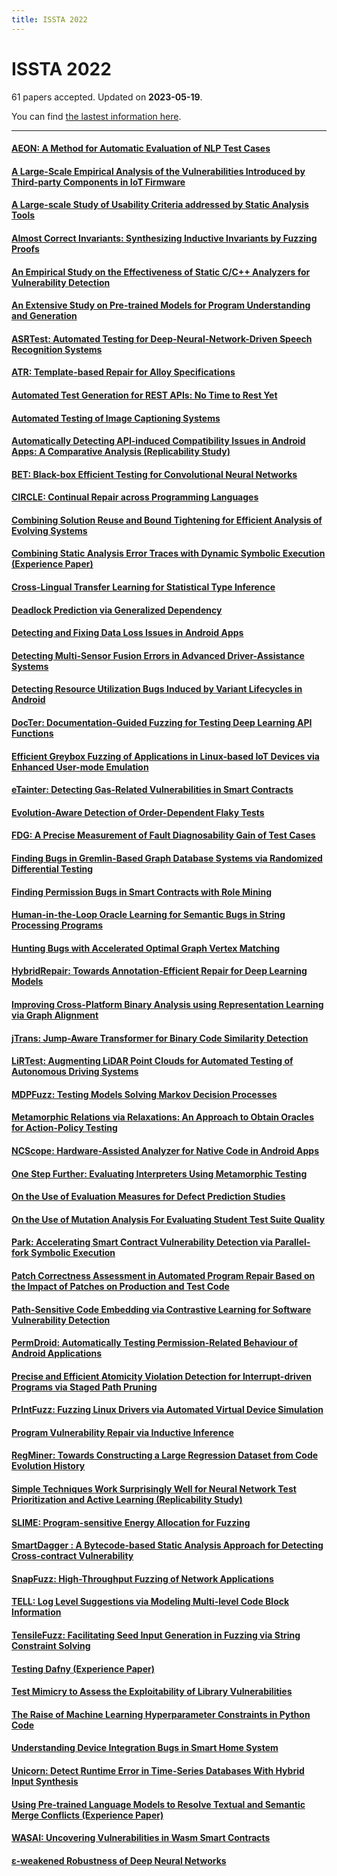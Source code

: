 ```yaml
---
title: ISSTA 2022
---
```


# ISSTA 2022

61 papers accepted. Updated on **2023-05-19**.



You can find [the lastest information here](https://conf.researchr.org/track/issta-2022/issta-2022-technical-papers#event-overview).

---

#### [AEON: A Method for Automatic Evaluation of NLP Test Cases](https://doi.org/10.1145/3533767.3534394)

#### [A Large-Scale Empirical Analysis of the Vulnerabilities Introduced by Third-party Components in IoT Firmware](https://doi.org/10.1145/3533767.3534366)

#### [A Large-scale Study of Usability Criteria addressed by Static Analysis Tools](https://doi.org/10.1145/3533767.3534374)

#### [Almost Correct Invariants: Synthesizing Inductive Invariants by Fuzzing Proofs](https://doi.org/10.1145/3533767.3534381)

#### [An Empirical Study on the Effectiveness of Static C/C++ Analyzers for Vulnerability Detection](https://doi.org/10.1145/3533767.3534380)

#### [An Extensive Study on Pre-trained Models for Program Understanding and Generation](https://doi.org/10.1145/3533767.3534390)

#### [ASRTest: Automated Testing for Deep-Neural-Network-Driven Speech Recognition Systems](https://doi.org/10.1145/3533767.3534391)

#### [ATR: Template-based Repair for Alloy Specifications](https://doi.org/10.1145/3533767.3534369)

#### [Automated Test Generation for REST APIs: No Time to Rest Yet](https://doi.org/10.1145/3533767.3534401)

#### [Automated Testing of Image Captioning Systems](https://doi.org/10.1145/3533767.3534389)

#### [Automatically Detecting API-induced Compatibility Issues in Android Apps: A Comparative Analysis (Replicability Study)](https://doi.org/10.1145/3533767.3534407)

#### [BET: Black-box Efficient Testing for Convolutional Neural Networks](https://doi.org/10.1145/3533767.3534386)

#### [CIRCLE: Continual Repair across Programming Languages](https://doi.org/10.1145/3533767.3534219)

#### [Combining Solution Reuse and Bound Tightening for Efficient Analysis of Evolving Systems](https://doi.org/10.1145/3533767.3534399)

#### [Combining Static Analysis Error Traces with Dynamic Symbolic Execution (Experience Paper)](https://doi.org/10.1145/3533767.3534384)

#### [Cross-Lingual Transfer Learning for Statistical Type Inference](https://doi.org/10.1145/3533767.3534411)

#### [Deadlock Prediction via Generalized Dependency](https://doi.org/10.1145/3533767.3534377)

#### [Detecting and Fixing Data Loss Issues in Android Apps](https://doi.org/10.1145/3533767.3534402)

#### [Detecting Multi-Sensor Fusion Errors in Advanced Driver-Assistance Systems](https://doi.org/10.1145/3533767.3534223)

#### [Detecting Resource Utilization Bugs Induced by Variant Lifecycles in Android](https://doi.org/10.1145/3533767.3534413)

#### [DocTer: Documentation-Guided Fuzzing for Testing Deep Learning API Functions](https://doi.org/10.1145/3533767.3534220)

#### [Efficient Greybox Fuzzing of Applications in Linux-based IoT Devices via Enhanced User-mode Emulation](https://doi.org/10.1145/3533767.3534414)

#### [eTainter: Detecting Gas-Related Vulnerabilities in Smart Contracts](https://doi.org/10.1145/3533767.3534378)

#### [Evolution-Aware Detection of Order-Dependent Flaky Tests](https://doi.org/10.1145/3533767.3534404)

#### [FDG: A Precise Measurement of Fault Diagnosability Gain of Test Cases](https://doi.org/10.1145/3533767.3534370)

#### [Finding Bugs in Gremlin-Based Graph Database Systems via Randomized Differential Testing](https://doi.org/10.1145/3533767.3534409)

#### [Finding Permission Bugs in Smart Contracts with Role Mining](https://doi.org/10.1145/3533767.3534372)

#### [Human-in-the-Loop Oracle Learning for Semantic Bugs in String Processing Programs](https://doi.org/10.1145/3533767.3534406)

#### [Hunting Bugs with Accelerated Optimal Graph Vertex Matching](https://doi.org/10.1145/3533767.3534393)

#### [HybridRepair: Towards Annotation-Efficient Repair for Deep Learning Models](https://doi.org/10.1145/3533767.3534408)

#### [Improving Cross-Platform Binary Analysis using Representation Learning via Graph Alignment](https://doi.org/10.1145/3533767.3534383)

#### [jTrans: Jump-Aware Transformer for Binary Code Similarity Detection](https://doi.org/10.1145/3533767.3534367)

#### [LiRTest: Augmenting LiDAR Point Clouds for Automated Testing of Autonomous Driving Systems](https://doi.org/10.1145/3533767.3534397)

#### [MDPFuzz: Testing Models Solving Markov Decision Processes](https://doi.org/10.1145/3533767.3534388)

#### [Metamorphic Relations via Relaxations: An Approach to Obtain Oracles for Action-Policy Testing](https://doi.org/10.1145/3533767.3534392)

#### [NCScope: Hardware-Assisted Analyzer for Native Code in Android Apps](https://doi.org/10.1145/3533767.3534410)

#### [One Step Further: Evaluating Interpreters Using Metamorphic Testing](https://doi.org/10.1145/3533767.3534225)

#### [On the Use of Evaluation Measures for Defect Prediction Studies](https://doi.org/10.1145/3533767.3534405)

#### [On the Use of Mutation Analysis For Evaluating Student Test Suite Quality](https://doi.org/10.1145/3533767.3534217)

#### [Park: Accelerating Smart Contract Vulnerability Detection via Parallel-fork Symbolic Execution](https://doi.org/10.1145/3533767.3534395)

#### [Patch Correctness Assessment in Automated Program Repair Based on the Impact of Patches on Production and Test Code](https://doi.org/10.1145/3533767.3534368)

#### [Path-Sensitive Code Embedding via Contrastive Learning for Software Vulnerability Detection](https://doi.org/10.1145/3533767.3534371)

#### [PermDroid: Automatically Testing Permission-Related Behaviour of Android Applications](https://doi.org/10.1145/3533767.3534221)

#### [Precise and Efficient Atomicity Violation Detection for Interrupt-driven Programs via Staged Path Pruning](https://doi.org/10.1145/3533767.3534412)

#### [PrIntFuzz: Fuzzing Linux Drivers via Automated Virtual Device Simulation](https://doi.org/10.1145/3533767.3534226)

#### [Program Vulnerability Repair via Inductive Inference](https://doi.org/10.1145/3533767.3534387)

#### [RegMiner: Towards Constructing a Large Regression Dataset from Code Evolution History](https://doi.org/10.1145/3533767.3534224)

#### [Simple Techniques Work Surprisingly Well for Neural Network Test Prioritization and Active Learning (Replicability Study)](https://doi.org/10.1145/3533767.3534375)

#### [SLIME: Program-sensitive Energy Allocation for Fuzzing](https://doi.org/10.1145/3533767.3534385)

#### [SmartDagger : A Bytecode-based Static Analysis Approach for Detecting Cross-contract Vulnerability](https://doi.org/10.1145/3533767.3534222)

#### [SnapFuzz: High-Throughput Fuzzing of Network Applications](https://doi.org/10.1145/3533767.3534376)

#### [TELL: Log Level Suggestions via Modeling Multi-level Code Block Information](https://doi.org/10.1145/3533767.3534379)

#### [TensileFuzz: Facilitating Seed Input Generation in Fuzzing via String Constraint Solving](https://doi.org/10.1145/3533767.3534403)

#### [Testing Dafny (Experience Paper)](https://doi.org/10.1145/3533767.3534382)

#### [Test Mimicry to Assess the Exploitability of Library Vulnerabilities](https://doi.org/10.1145/3533767.3534398)

#### [The Raise of Machine Learning Hyperparameter Constraints in Python Code](https://doi.org/10.1145/3533767.3534400)

#### [Understanding Device Integration Bugs in Smart Home System](https://doi.org/10.1145/3533767.3534365)

#### [Unicorn: Detect Runtime Error in Time-Series Databases With Hybrid Input Synthesis](https://doi.org/10.1145/3533767.3534364)

#### [Using Pre-trained Language Models to Resolve Textual and Semantic Merge Conflicts (Experience Paper)](https://doi.org/10.1145/3533767.3534396)

#### [WASAI: Uncovering Vulnerabilities in Wasm Smart Contracts](https://doi.org/10.1145/3533767.3534218)

#### [ε-weakened Robustness of Deep Neural Networks](https://doi.org/10.1145/3533767.3534373)

